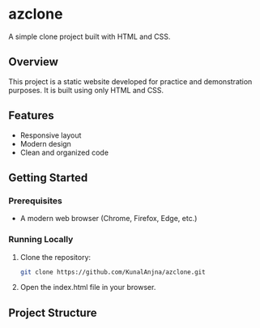 # azclone

A simple clone project built with HTML and CSS.

## Overview

This project is a static website developed for practice and demonstration purposes. It is built using only HTML and CSS.

## Features

- Responsive layout
- Modern design
- Clean and organized code

## Getting Started

### Prerequisites

- A modern web browser (Chrome, Firefox, Edge, etc.)

### Running Locally

1. Clone the repository:
    ```bash
    git clone https://github.com/KunalAnjna/azclone.git
    ```
2. Open the index.html file in your browser.

## Project Structure
